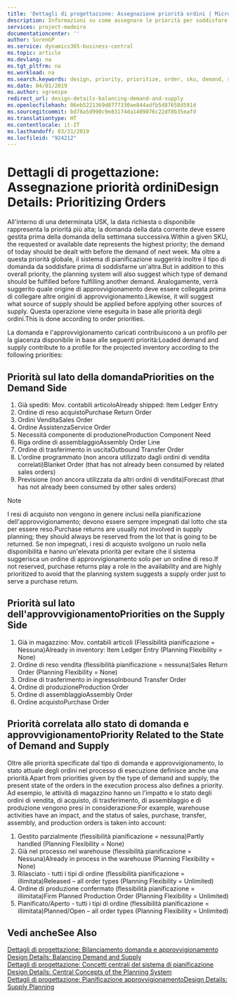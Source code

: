 ```yaml
---
title: 'Dettagli di progettazione: Assegnazione priorità ordini | Microsoft Docs'
description: Informazioni su come assegnare le priorità per soddisfare domanda e approvvigionamento.
services: project-madeira
documentationcenter: ''
author: SorenGP
ms.service: dynamics365-business-central
ms.topic: article
ms.devlang: na
ms.tgt_pltfrm: na
ms.workload: na
ms.search.keywords: design, priority, prioritize, order, sku, demand, supply
ms.date: 04/01/2019
ms.author: sgroespe
redirect_url: design-details-balancing-demand-and-supply
ms.openlocfilehash: 06eb5221369d8777330ae844adfb5d87658d591d
ms.sourcegitcommit: bd78a5d990c9e83174da1409076c22df8b35eafd
ms.translationtype: HT
ms.contentlocale: it-IT
ms.lasthandoff: 03/31/2019
ms.locfileid: "924212"
---
```

# <a name="design-details-prioritizing-orders"></a><span data-ttu-id="476da-103">Dettagli di progettazione: Assegnazione priorità ordini</span><span class="sxs-lookup"><span data-stu-id="476da-103">Design Details: Prioritizing Orders</span></span>
<span data-ttu-id="476da-104">All'interno di una determinata USK, la data richiesta o disponibile rappresenta la priorità più alta; la domanda della data corrente deve essere gestita prima della domanda della settimana successiva.</span><span class="sxs-lookup"><span data-stu-id="476da-104">Within a given SKU, the requested or available date represents the highest priority; the demand of today should be dealt with before the demand of next week.</span></span> <span data-ttu-id="476da-105">Ma oltre a questa priorità globale, il sistema di pianificazione suggerirà inoltre il tipo di domanda da soddisfare prima di soddisfarne un'altra.</span><span class="sxs-lookup"><span data-stu-id="476da-105">But in addition to this overall priority, the planning system will also suggest which type of demand should be fulfilled before fulfilling another demand.</span></span> <span data-ttu-id="476da-106">Analogamente, verrà suggerito quale origine di approvvigionamento deve essere collegata prima di collegare altre origini di approvvigionamento.</span><span class="sxs-lookup"><span data-stu-id="476da-106">Likewise, it will suggest what source of supply should be applied before applying other sources of supply.</span></span> <span data-ttu-id="476da-107">Questa operazione viene eseguita in base alle priorità degli ordini.</span><span class="sxs-lookup"><span data-stu-id="476da-107">This is done according to order priorities.</span></span>  

<span data-ttu-id="476da-108">La domanda e l'approvvigionamento caricati contribuiscono a un profilo per la giacenza disponibile in base alle seguenti priorità:</span><span class="sxs-lookup"><span data-stu-id="476da-108">Loaded demand and supply contribute to a profile for the projected inventory according to the following priorities:</span></span>  

## <a name="priorities-on-the-demand-side"></a><span data-ttu-id="476da-109">Priorità sul lato della domanda</span><span class="sxs-lookup"><span data-stu-id="476da-109">Priorities on the Demand Side</span></span>  
1. <span data-ttu-id="476da-110">Già spediti: Mov. contabili articolo</span><span class="sxs-lookup"><span data-stu-id="476da-110">Already shipped: Item Ledger Entry</span></span>  
2. <span data-ttu-id="476da-111">Ordine di reso acquisto</span><span class="sxs-lookup"><span data-stu-id="476da-111">Purchase Return Order</span></span>  
3. <span data-ttu-id="476da-112">Ordini Vendita</span><span class="sxs-lookup"><span data-stu-id="476da-112">Sales Order</span></span>  
4. <span data-ttu-id="476da-113">Ordine Assistenza</span><span class="sxs-lookup"><span data-stu-id="476da-113">Service Order</span></span>  
5. <span data-ttu-id="476da-114">Necessità componente di produzione</span><span class="sxs-lookup"><span data-stu-id="476da-114">Production Component Need</span></span>  
6. <span data-ttu-id="476da-115">Riga ordine di assemblaggio</span><span class="sxs-lookup"><span data-stu-id="476da-115">Assembly Order Line</span></span>  
7. <span data-ttu-id="476da-116">Ordine di trasferimento in uscita</span><span class="sxs-lookup"><span data-stu-id="476da-116">Outbound Transfer Order</span></span>  
8. <span data-ttu-id="476da-117">L'ordine programmato (non ancora utilizzato dagli ordini di vendita correlati)</span><span class="sxs-lookup"><span data-stu-id="476da-117">Blanket Order (that has not already been consumed by related sales orders)</span></span>  
9. <span data-ttu-id="476da-118">Previsione (non ancora utilizzata da altri ordini di vendita)</span><span class="sxs-lookup"><span data-stu-id="476da-118">Forecast (that has not already been consumed by other sales orders)</span></span>  

> [!NOTE]  
>  <span data-ttu-id="476da-119">I resi di acquisto non vengono in genere inclusi nella pianificazione dell'approvvigionamento; devono essere sempre impegnati dal lotto che sta per essere reso.</span><span class="sxs-lookup"><span data-stu-id="476da-119">Purchase returns are usually not involved in supply planning; they should always be reserved from the lot that is going to be returned.</span></span> <span data-ttu-id="476da-120">Se non impegnati, i resi di acquisto svolgono un ruolo nella disponibilità e hanno un'elevata priorità per evitare che il sistema suggerisca un ordine di approvvigionamento solo per un ordine di reso.</span><span class="sxs-lookup"><span data-stu-id="476da-120">If not reserved, purchase returns play a role in the availability and are highly prioritized to avoid that the planning system suggests a supply order just to serve a purchase return.</span></span>  

## <a name="priorities-on-the-supply-side"></a><span data-ttu-id="476da-121">Priorità sul lato dell'approvvigionamento</span><span class="sxs-lookup"><span data-stu-id="476da-121">Priorities on the Supply Side</span></span>  
1. <span data-ttu-id="476da-122">Già in magazzino: Mov. contabili articoli (Flessibilità pianificazione = Nessuna)</span><span class="sxs-lookup"><span data-stu-id="476da-122">Already in inventory: Item Ledger Entry (Planning Flexibility = None)</span></span>  
2. <span data-ttu-id="476da-123">Ordine di reso vendita (flessibilità pianificazione = nessuna)</span><span class="sxs-lookup"><span data-stu-id="476da-123">Sales Return Order (Planning Flexibility = None)</span></span>  
3. <span data-ttu-id="476da-124">Ordine di trasferimento in ingresso</span><span class="sxs-lookup"><span data-stu-id="476da-124">Inbound Transfer Order</span></span>  
4. <span data-ttu-id="476da-125">Ordine di produzione</span><span class="sxs-lookup"><span data-stu-id="476da-125">Production Order</span></span>  
5. <span data-ttu-id="476da-126">Ordine di assemblaggio</span><span class="sxs-lookup"><span data-stu-id="476da-126">Assembly Order</span></span>  
6. <span data-ttu-id="476da-127">Ordine acquisto</span><span class="sxs-lookup"><span data-stu-id="476da-127">Purchase Order</span></span>  

## <a name="priority-related-to-the-state-of-demand-and-supply"></a><span data-ttu-id="476da-128">Priorità correlata allo stato di domanda e approvvigionamento</span><span class="sxs-lookup"><span data-stu-id="476da-128">Priority Related to the State of Demand and Supply</span></span>  
<span data-ttu-id="476da-129">Oltre alle priorità specificate dal tipo di domanda e approvvigionamento, lo stato attuale degli ordini nel processo di esecuzione definisce anche una priorità.</span><span class="sxs-lookup"><span data-stu-id="476da-129">Apart from priorities given by the type of demand and supply, the present state of the orders in the execution process also defines a priority.</span></span> <span data-ttu-id="476da-130">Ad esempio, le attività di magazzino hanno un l'impatto e lo stato degli ordini di vendita, di acquisto, di trasferimento, di assemblaggio e di produzione vengono presi in considerazione:</span><span class="sxs-lookup"><span data-stu-id="476da-130">For example, warehouse activities have an impact, and the status of sales, purchase, transfer, assembly, and production orders is taken into account:</span></span>  

1. <span data-ttu-id="476da-131">Gestito parzialmente (flessibilità pianificazione = nessuna)</span><span class="sxs-lookup"><span data-stu-id="476da-131">Partly handled (Planning Flexibility = None)</span></span>  
2. <span data-ttu-id="476da-132">Già nel processo nel warehouse (flessibilità pianificazione = Nessuna)</span><span class="sxs-lookup"><span data-stu-id="476da-132">Already in process in the warehouse (Planning Flexibility = None)</span></span>  
3. <span data-ttu-id="476da-133">Rilasciato - tutti i tipi di ordine (flessibilità pianificazione = illimitata)</span><span class="sxs-lookup"><span data-stu-id="476da-133">Released – all order types (Planning Flexibility = Unlimited)</span></span>  
4. <span data-ttu-id="476da-134">Ordine di produzione confermato (flessibilità pianificazione = illimitata)</span><span class="sxs-lookup"><span data-stu-id="476da-134">Firm Planned Production Order (Planning Flexibility = Unlimited)</span></span>  
5. <span data-ttu-id="476da-135">Pianificato/Aperto - tutti i tipi di ordine (flessibilità pianificazione = illimitata)</span><span class="sxs-lookup"><span data-stu-id="476da-135">Planned/Open – all order types (Planning Flexibility = Unlimited)</span></span>  

## <a name="see-also"></a><span data-ttu-id="476da-136">Vedi anche</span><span class="sxs-lookup"><span data-stu-id="476da-136">See Also</span></span>  
<span data-ttu-id="476da-137">[Dettagli di progettazione: Bilanciamento domanda e approvvigionamento](design-details-balancing-demand-and-supply.md) </span><span class="sxs-lookup"><span data-stu-id="476da-137">[Design Details: Balancing Demand and Supply](design-details-balancing-demand-and-supply.md) </span></span>  
<span data-ttu-id="476da-138">[Dettagli di progettazione: Concetti centrali del sistema di pianificazione](design-details-central-concepts-of-the-planning-system.md) </span><span class="sxs-lookup"><span data-stu-id="476da-138">[Design Details: Central Concepts of the Planning System](design-details-central-concepts-of-the-planning-system.md) </span></span>  
[<span data-ttu-id="476da-139">Dettagli di progettazione: Pianificazione approvvigionamento</span><span class="sxs-lookup"><span data-stu-id="476da-139">Design Details: Supply Planning</span></span>](design-details-supply-planning.md)
